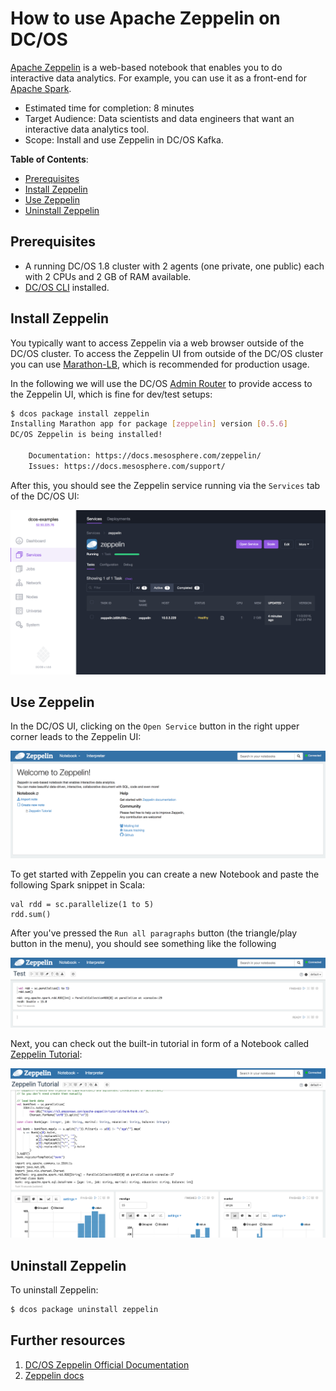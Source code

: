 # How to use Apache Zeppelin on DC/OS

[Apache Zeppelin](https://zeppelin.apache.org/) is a web-based notebook that enables you to do interactive data analytics. For example, you can use it as a front-end for [Apache Spark](https://github.com/dcos/examples/tree/master/1.8/spark).

- Estimated time for completion: 8 minutes
- Target Audience: Data scientists and data engineers that want an interactive data analytics tool.
- Scope: Install and use Zeppelin in DC/OS Kafka.

**Table of Contents**:

- [Prerequisites](#prerequisites)
- [Install Zeppelin](#install-zeppelin)
- [Use Zeppelin](#use-zeppelin)
- [Uninstall Zeppelin](#uninstall-zeppelin)

## Prerequisites

- A running DC/OS 1.8 cluster with 2 agents (one private, one public) each with 2 CPUs and 2 GB of RAM available.
- [DC/OS CLI](https://dcos.io/docs/1.8/usage/cli/install/) installed.

## Install Zeppelin

You typically want to access Zeppelin via a web browser outside of the DC/OS cluster. To access the Zeppelin UI from outside of the DC/OS cluster you can use [Marathon-LB](https://dcos.io/docs/1.8/usage/service-discovery/marathon-lb/), which is recommended for production usage.

In the following we will use the DC/OS [Admin Router](https://dcos.io/docs/1.8/development/dcos-integration/#-a-name-adminrouter-a-admin-router) to provide access to the Zeppelin UI, which is fine for dev/test setups:

```bash
$ dcos package install zeppelin
Installing Marathon app for package [zeppelin] version [0.5.6]
DC/OS Zeppelin is being installed!

	Documentation: https://docs.mesosphere.com/zeppelin/
	Issues: https://docs.mesosphere.com/support/
```

After this, you should see the Zeppelin service running via the `Services` tab of the DC/OS UI:

![Zeppelin DC/OS service](img/services.png)

## Use Zeppelin

In the DC/OS UI, clicking on the `Open Service` button in the right upper corner leads to the Zeppelin UI:

![Zeppelin UI](img/zeppelin-ui.png)

To get started with Zeppelin you can create a new Notebook and paste the following Spark snippet in Scala:

```
val rdd = sc.parallelize(1 to 5)
rdd.sum()
```
After you've pressed the `Run all paragraphs` button (the triangle/play button in the menu), you should see something like the following

![Zeppelin simple Spark Scala snippet](img/zeppelin-spark-scala.png)

Next, you can check out the built-in tutorial in form of a Notebook called [Zeppelin Tutorial](http://zeppelin.apache.org/docs/0.5.6-incubating/tutorial/tutorial.html):

![Zeppelin Tutorial](img/zeppelin-tutorial.png)

## Uninstall Zeppelin

To uninstall Zeppelin:

```bash
$ dcos package uninstall zeppelin
```

## Further resources

1. [DC/OS Zeppelin Official Documentation](https://docs.mesosphere.com/1.8/usage/service-guides/zeppelin/)
1. [Zeppelin docs](http://zeppelin.apache.org/docs/0.5.6-incubating/)


